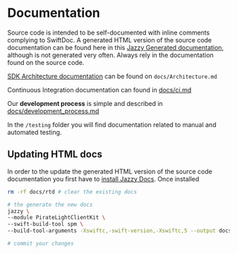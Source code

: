 # Documentation 

Source code is intended to be self-documented with inline comments complying to SwiftDoc.
A generated HTML version of the source code documentation can be found here in this [Jazzy Generated documentation](docs/rtd/index.html), although is not generated very often. Always rely in the documentation found on the source code.


[SDK Architecture documentation](docs/Architecture.md) can be found on `docs/Architecture.md`

Continuous Integration documentation can found in [docs/ci.md](docs/ci.md)

Our **development process** is simple and described in [docs/development_process.md](docs/development_process.md)


In the `/testing` folder you will find documentation related to manual and automated testing. 

## Updating HTML docs

In order to the update the generated HTML version of the source code documentation you first have to [install Jazzy Docs](https://github.com/realm/jazzy). Once installed


````bash
rm -rf docs/rtd # clear the existing docs

# the generate the new docs
jazzy \
--module PirateLightClientKit \
--swift-build-tool spm \
--build-tool-arguments -Xswiftc,-swift-version,-Xswiftc,5 --output docs/rtd

# commit your changes
````

